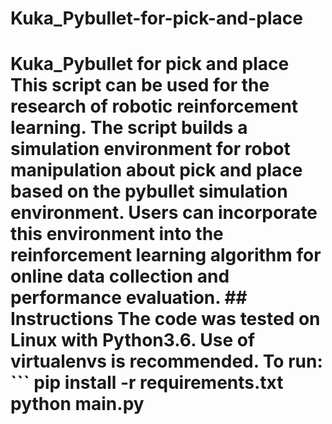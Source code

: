 # Kuka_Pybullet-for-pick-and-place
# Kuka_Pybullet for pick and place  This script can be used for the research of robotic reinforcement learning. The script builds a simulation environment for robot manipulation about pick and place  based on the pybullet simulation environment. Users can incorporate this environment into the reinforcement learning algorithm for online data collection and performance evaluation.  ## Instructions  The code was tested on Linux with Python3.6. Use of virtualenvs is recommended. To run:  ``` pip install -r requirements.txt python main.py    
